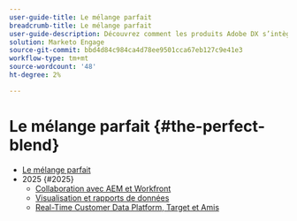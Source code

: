 ```yaml
---
user-guide-title: Le mélange parfait
breadcrumb-title: Le mélange parfait
user-guide-description: Découvrez comment les produits Adobe DX s’intègrent pour rationaliser les workflows, accroître l’efficacité et offrir des résultats commerciaux plus intelligents grâce à des démonstrations en direct et à des questions/réponses.
solution: Marketo Engage
source-git-commit: bbd4d84c984ca4d78ee9501cca67eb127c9e41e3
workflow-type: tm+mt
source-wordcount: '48'
ht-degree: 2%

---
```



# Le mélange parfait {#the-perfect-blend}

+ [Le mélange parfait](overview.md)
+ 2025 {#2025}
   + [Collaboration avec AEM et Workfront](2025/aem-and-workfront.md)
   + [Visualisation et rapports de données](2025/data-reporting-and-visualization.md)
   + [Real-Time Customer Data Platform, Target et Amis](2025/rtcdp-target.md)
